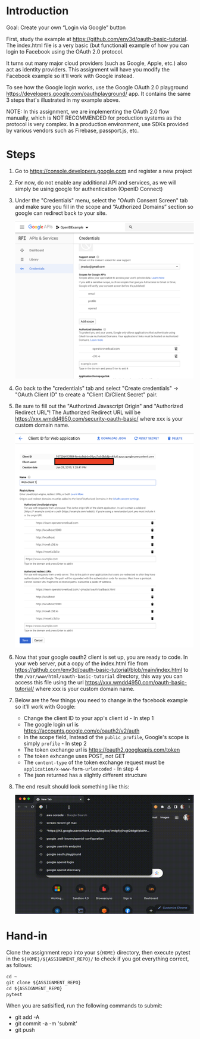 # Introduction

Goal: Create your own “Login via Google” button

First, study the example at https://github.com/env3d/oauth-basic-tutorial.
The index.html file is a very basic (but functional) example of how you can
login to Facebook using the OAuth 2.0 protocol.

It turns out many major cloud providers (such as Google, Apple, etc.)
also act as identity providers.  This assignment will have you modify the
Facebook example so it'll work with Google instead.

To see how the Google login works, use the Google OAuth 2.0 playground
https://developers.google.com/oauthplayground/ app.  It contains the same
3 steps that's illustrated in my example above.

NOTE: In this assignment, we are implementing the OAuth 2.0 flow manually,
which is NOT RECOMMENDED for production systems as the protocol is very
complex.  In a production environment, use SDKs provided by various vendors
such as Firebase, passport.js, etc.

# Steps

  1. Go to https://console.developers.google.com and register a new project
  
  1. For now, do not enable any additional API and services, as we will simply
     be using google for authentication (OpenID Connect)

  1. Under the "Credentials" menu, select the "OAuth Consent Screen" tab and make
     sure you fill in the scope and “Authorized Domains” section so google can
     redirect back to your site.

     ![Credentials](images/image3.png)

  1. Go back to the "credentials" tab and select
     "Create credentials" -> "OAuth Client ID" to create a
     "Client ID/Client Secret" pair.

  1. Be sure to fill out the "Authorized Javascript Origin" and
     "Authorized Redirect URL"!  The Authorized Redirect URL will
     be https://xxx.wmdd4950.com/security-oauth-basic/ where
     xxx is your custom domain name.

     ![Credentials](images/image2.png)

  1. Now that your google oauth2 client is set up, you are ready to code.
     In your web server, put a copy of the index.html file from
     https://github.com/env3d/oauth-basic-tutorial/blob/main/index.html
     to the `/var/www/html/oauth-basic-tutorial` directory, this way
     you can access this file using the url
     https://xxx.wmdd4950.com/oauth-basic-tutorial/
     where xxx is your custom domain name.

  1. Below are the few things you need to change in the facebook example
     so it'll work with Google:

        - Change the client ID to your app's client id
	- In step 1
	    - The google login url is https://accounts.google.com/o/oauth2/v2/auth
	    - In the scope field, Instead of the `public_profile`, Google's scope is simply `profile`
	- In step 2
	    - The token exchange url is https://oauth2.googleapis.com/token
	    - The token exhcange uses POST, not GET
	    - The `content-type` of the token exchange request must be
	      `application/x-www-form-urlencoded`
	- In step 4
	    - The json returned has a slightly different structure

  1. The end result should look something like this:

     ![Result](images/image1.gif)


# Hand-in

Clone the assignment repo into your `${HOME}` directory, then execute pytest
in the `${HOME}/${ASSIGNMENT_REPO}/` to check if you got everything correct,
as follows:

```
cd ~
git clone ${ASSIGNMENT_REPO}
cd ${ASSIGNMENT_REPO}
pytest
```

When you are satisified, run the following commands to submit:

  - git add -A
  - git commit -a -m 'submit'
  - git push

